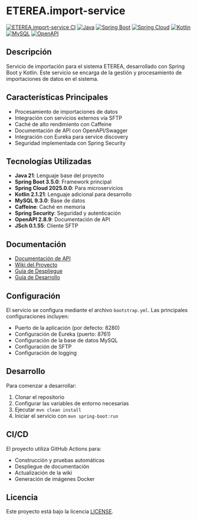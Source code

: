# ETEREA.import-service

[![ETEREA.import-service CI](https://github.com/ETEREA-services/ETEREA.import-service/actions/workflows/maven.yml/badge.svg?branch=main)](https://github.com/ETEREA-services/ETEREA.import-service/actions/workflows/maven.yml)
[![Java](https://img.shields.io/badge/Java-21-blue.svg)](https://www.java.com)
[![Spring Boot](https://img.shields.io/badge/Spring%20Boot-3.5.0-green.svg)](https://spring.io/projects/spring-boot)
[![Spring Cloud](https://img.shields.io/badge/Spring%20Cloud-2025.0.0-blue.svg)](https://spring.io/projects/spring-cloud)
[![Kotlin](https://img.shields.io/badge/Kotlin-2.1.21-purple.svg)](https://kotlinlang.org)
[![MySQL](https://img.shields.io/badge/MySQL-9.3.0-blue.svg)](https://www.mysql.com)
[![OpenAPI](https://img.shields.io/badge/OpenAPI-2.8.9-green.svg)](https://www.openapis.org)

## Descripción

Servicio de importación para el sistema ETEREA, desarrollado con Spring Boot y Kotlin. Este servicio se encarga de la gestión y procesamiento de importaciones de datos en el sistema.

## Características Principales

- Procesamiento de importaciones de datos
- Integración con servicios externos vía SFTP
- Caché de alto rendimiento con Caffeine
- Documentación de API con OpenAPI/Swagger
- Integración con Eureka para service discovery
- Seguridad implementada con Spring Security

## Tecnologías Utilizadas

- **Java 21**: Lenguaje base del proyecto
- **Spring Boot 3.5.0**: Framework principal
- **Spring Cloud 2025.0.0**: Para microservicios
- **Kotlin 2.1.21**: Lenguaje adicional para desarrollo
- **MySQL 9.3.0**: Base de datos
- **Caffeine**: Caché en memoria
- **Spring Security**: Seguridad y autenticación
- **OpenAPI 2.8.9**: Documentación de API
- **JSch 0.1.55**: Cliente SFTP

## Documentación

- [Documentación de API](https://eterea-services.github.io/ETEREA.import-service/)
- [Wiki del Proyecto](https://github.com/ETEREA-services/ETEREA.import-service/wiki)
- [Guía de Despliegue](https://eterea-services.github.io/ETEREA.import-service/deployment-guide.html)
- [Guía de Desarrollo](https://eterea-services.github.io/ETEREA.import-service/development-guide.html)

## Configuración

El servicio se configura mediante el archivo `bootstrap.yml`. Las principales configuraciones incluyen:

- Puerto de la aplicación (por defecto: 8280)
- Configuración de Eureka (puerto: 8761)
- Configuración de la base de datos MySQL
- Configuración de SFTP
- Configuración de logging

## Desarrollo

Para comenzar a desarrollar:

1. Clonar el repositorio
2. Configurar las variables de entorno necesarias
3. Ejecutar `mvn clean install`
4. Iniciar el servicio con `mvn spring-boot:run`

## CI/CD

El proyecto utiliza GitHub Actions para:
- Construcción y pruebas automáticas
- Despliegue de documentación
- Actualización de la wiki
- Generación de imágenes Docker

## Licencia

Este proyecto está bajo la licencia [LICENSE](LICENSE).
